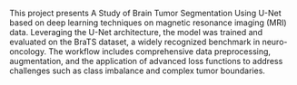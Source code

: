 This project presents A Study of Brain Tumor Segmentation Using U-Net based on deep learning techniques on magnetic resonance imaging (MRI) data. Leveraging the U-Net architecture, the model was trained and evaluated on the BraTS dataset, a widely recognized benchmark in neuro-oncology. The workflow includes comprehensive data preprocessing, augmentation, and the application of advanced loss functions to address challenges such as class imbalance and complex tumor boundaries.
